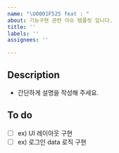 ```yaml
---
name: "\U0001F525 feat : "
about: 기능구현 관련 이슈 템플릿 입니다.
title: ''
labels: ''
assignees: ''

---
```


## Description

- 간단하게 설명을 작성해 주세요.

## To do

- [ ] ex) UI 레이아웃 구현
- [ ] ex) 로그인 data 로직 구현
